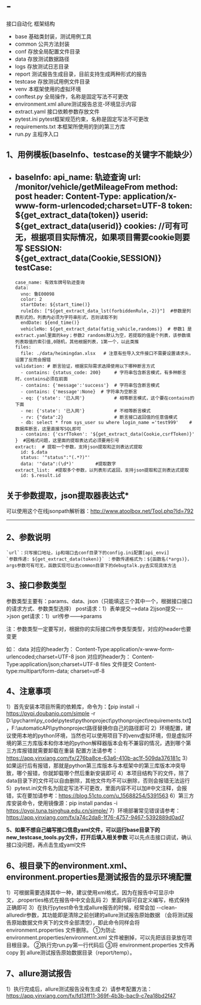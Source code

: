 # -
接口自动化
框架结构
- base 基础类封装，测试用例工具
- common  公共方法封装
- conf  存放全局配置文件目录
- data  存放测试数据路径
- logs  存放测试日志目录
- report    测试报告生成目录，目前支持生成两种形式的报告
- testcase  存放测试用例文件目录
- venv  本框架使用的虚拟环境
- conftest.py 全局操作，名称是固定写法不可更改
- environment.xml allure测试报告总览-环境显示内容
- extract.yaml 接口依赖参数存放文件
- pytest.ini pytest框架规范约束，名称是固定写法不可更改
- requirements.txt 本框架所使用的到的第三方库
- run.py 主程序入口

**1、用例模板(baseInfo、testcase的关键字不能缺少）**
------------------------------------------------------------------------------------------------
- baseInfo:
    api_name: 轨迹查询
    url: /monitor/vehicle/getMileageFrom
    method: post
    header:
      Content-Type: application/x-www-form-urlencoded;charset=UTF-8
      token: ${get_extract_data(token)}
      userid: ${get_extract_data(userid)}
    cookies: //可有可无，根据项目实际情况，如果项目需要cookie则要写
      SESSION: ${get_extract_data(Cookie,SESSION)}
  testCase:
    -
      case_name: 有效车牌号轨迹查询
      data:
        vno: 鲁E00098
        color: 2
        startDate: ${start_time()}
        ruleIds: ["${get_extract_data_lst(forbiddenRule,-2)}"]  #参数是列表形式的，列表内必须为字符串形式，否则读取不到
        endDate: ${end_time()}
        vehicleNo: ${get_extract_data(fatig_vahicle,randoms)}  # 参数1 是extract.yaml里面的key；参数2 randoms默认为空，若提取的值是个列表，该参数填列表取值的索引值,0随机，其他根据列表，1第一个，以此类推
      files:
        file: ./data/heimingdan.xlsx   # 注意有些导入文件接口不需要设置请求头，设置了反而会报错
      validation: # 断言验证，根据实际需求选择使用以下哪种断言方式
        - contains: {status_code: 200}     # 字符串包含断言模式，有多种断言时，contains必须在前面
        - contains: {'message':'success'}  # 字符串包含断言模式
        - contains: {'message':None}  # 字符串为空断言
        - eq: {'state': '已入网'}           # 相等断言模式，这个要在contains的下面
        - ne: {'state': '已入网'}           # 不相等断言模式
        - rv: {"data":2}                   # 断言接口返回值的任意值模式
        - db: select * from sys_user su where login_name ='test999'    #数据库断言，这里直接写SQL即可
        - contains: {'csrfToken': '${get_extract_data(Cookie,csrfToken)}' }  #因格式问题，这里面的提取表达式必须要用引号
      extract:  # 提取一个参数，支持json提取和正则表达式提取
        id: $.data
        status: '"status":"(.*?)"'
        data: '"data":(\d*)'        #提取数字  
      extract_list:  #提取多个参数，以列表形式返回，支持json提取和正则表达式提取
        id: $.result.id
          
**关于参数提取，json提取器表达式***
-----------------
可以使用这个在线jsonpath解析器：http://www.atoolbox.net/Tool.php?Id=792

-------------------------------------------------------------------------------------------------
**2、参数说明**
-----------------------------
    `url`：只写接口地址，ip和端口去conf目录下的config.ini配置[api_envi]
    `参数传递: ${get_extract_data(token)}` ：参数传递格式为：${函数名(*args)}，args参数可有可无，函数实现可以去common目录下的debugtalk.py去实现具体方法

**3、接口参数类型**
-----------------------------
参数类型主要有：params、data、json（只能填这三个其中一个，根据接口接口的请求方式、参数类型选择）
post请求：1）表单提交-->data
         2)json提交--->json
get请求：1）url传参--->params

注：参数类型一定要写对，根据你的实际接口传参类型类型，对应的header也要变更

如： data   对应的header为：  Content-Type:application/x-www-form-urlencoded;charset=UTF-8
    json   对应的header为：  Content-Type:application/json;charset=UTF-8
    files  文件提交          Content-type:multipart/form-data; charset=utf-8

**4、注意事项**
------------------------
 1）首先安装本项目所需的依赖库，命令为：【pip install -i https://pypi.doubanio.com/simple -r D:\pycharm\py_code\pytest\pythonproject\pythonproject\requirements.txt】 ，F:\automaticAPI\pythonproject路径替换你自己的路径即可
 2）环境配置，建议使用本地的python环境，当然也可以使用项目下的venv虚拟环境，但是虚拟环境的第三方库版本和你本地的python解释器版本会有不兼容的情况，遇到哪个第三方库报错就需要卸载在重装
 配置方法请参考：https://app.yinxiang.com/fx/276ba8ce-63a6-410b-ac1f-509da376181c
 3）如果运行后有报错，那就是python第三库版本与本框架中的第三库版本冲突导致，哪个报错，你就卸载哪个然后重新安装即可
 4）本项目结构下的文件，除了data目录下的文件可以自由删除，其他文件均不可以删除，否则会报错无法运行
 5）pytest.ini文件名为固定写法不可更改，里面内容不可以加#中文注释，会报错，实在要加请参考：https://blog.51cto.com/u_15688254/5391563
 6）第三方库安装命令，使用镜像源：pip install pandas -i https://pypi.tuna.tsinghua.edu.cn/simple/
 7）环境部署常见错误请参考：https://app.yinxiang.com/fx/a74c2da8-1f76-4757-9467-5392889d0ad7


**5、如果不想自己编写接口信息yaml文件，可以运行base目录下的new_testcase_tools.py文件，打开后填入相关参数**
   可以先点击接口调试，确认接口没问题，再点击生成yaml文件
    
**6、根目录下的environment.xml、environment.properties是测试报告的显示环境配置**
--------------------
1）可根据需要选择其中一种，建议使用xml格式，因为在报告中可显示中文，.properties格式在报告中中文会乱码
2）里面内容可自定义编写，格式保持正确即可
3）在执行pytest命令生成allure报告的时候，经常会加 --clean-alluredir参数，其功能即是清除之前创建的allure测试报告原始数据
（会将测试报告原始数据文件夹下的文件全部清空），即此命令同样会将 environment.properties 文件删除。
    ①为防止 environment.properties/environment.xml 文件被删掉，可以先把该目录放在项目根目录。
    ②执行完run.py第一行代码后
    ③将 environment.properties 文件再copy 到 allure测试报告原始数据目录（report/temp）。

**7、allure测试报告**
---------------------------------------------
1）执行完成后，allure测试报告没有生成
2）请参考配置方法：https://app.yinxiang.com/fx/fd13ff11-369f-4b3b-bac9-c7ea18bd2f47
